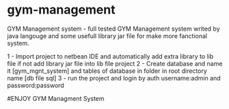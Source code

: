 # gym-management
GYM Management system - full tested
GYM Management system writed by java langouge and some usefull library jar file for make more fanctional system.

1 - Import project to netbean IDE and automatically add extra library to lib file if not add library jar file into lib file project
2 - Create database and name it [gym_mgnt_system] and tables of database in folder in root directory name [db file sql]
3 - run the project and login by auth username:admin and password:password

#ENJOY GYM Managment System

